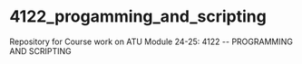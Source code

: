 # 4122_progamming_and_scripting
Repository for Course work on ATU Module 24-25: 4122 -- PROGRAMMING AND SCRIPTING
